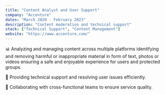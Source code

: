 ```yaml
---
title: "Content Analyst and User Support"
company: "Accenture"
dates: "March 2020 - February 2023"
description: "Content moderation and technical support"
stack: ["Technical Support", "Content Management"]
website: "https://www.accenture.com/"
---
```


📊 Analyzing and managing content across multiple platforms identifying and removing harmful or inappropriate material in form of text, photos or videos ensuring a safe and enjoyable experience for users and protected groups.

👥 Providing technical support and resolving user issues efficiently.

🤝 Collaborating with cross-functional teams to ensure service quality.
